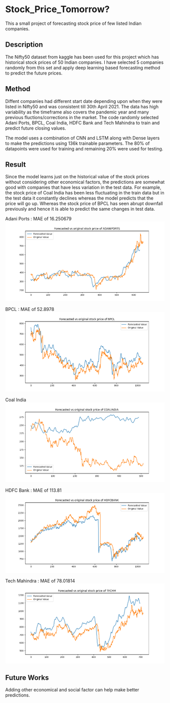 # Stock_Price_Tomorrow?

This a small project of forecasting stock price of few listed Indian companies. 

## Description

The Nifty50 dataset from kaggle has been used for this project which has historical stock prices of 50 Indian companies. I have selected 5 companies randomly from this set and apply deep learning based forecasting method to predict the future prices.

## Method

Diffent companies had different start date depending upon when they were listed in Nifty50 and was consistent till 30th April 2021. The data has high variability as the timeframe also covers the pandemic year and many previous fluctions/corrections in the market. The code randomly selected Adani Ports, BPCL, Coal India, HDFC Bank and Tech Mahindra to train and predict future closing values.

The model uses a combination of CNN and LSTM along with Dense layers to make the predictions using 136k trainable parameters. The 80% of datapoints were used for training and remaining 20% were used for testing.

## Result

Since the model learns just on the historical value of the stock prices without considering other economical factors, the predictions are somewhat good with companies that have less variation in the test data. For example, the stock price of Coal India has been less fluctuating in the train data but in the test data it constantly declines whereas the model predicts that the price will go up. Whereas the stock price of BPCL has seen abrupt downfall previously and hence it is able to predict the same changes in test data.

Adani Ports : MAE of 16.250679
![Adani Port](https://github.com/Ayush-Mi/Stock_Price_Tomorrow-/blob/main/images/results_ADANIPORTS.png)

BPCL : MAE of 52.8978
![BPCL](https://github.com/Ayush-Mi/Stock_Price_Tomorrow-/blob/main/images/results_BPCL.png)

Coal India
![Coal India](https://github.com/Ayush-Mi/Stock_Price_Tomorrow-/blob/main/images/results_COALINDIA.png)

HDFC Bank : MAE of 113.81
![HDFC Bank](https://github.com/Ayush-Mi/Stock_Price_Tomorrow-/blob/main/images/results_HDFCBANK.png)

Tech Mahindra : MAE of 78.01814
![Tech Mahindra](https://github.com/Ayush-Mi/Stock_Price_Tomorrow-/blob/main/images/results_TECHM.png)


## Future Works
Adding other economical and social factor can help make better predictions.
